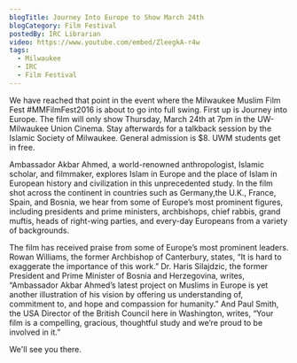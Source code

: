 ```yaml
---
blogTitle: Journey Into Europe to Show March 24th
blogCategory: Film Festival
postedBy: IRC Librarian
video: https://www.youtube.com/embed/ZleegkA-r4w
tags:
  - Milwaukee
  - IRC
  - Film Festival
---
```

We have reached that point in the event where the Milwaukee Muslim Film 
Fest #MMFilmFest2016 is about to go into full swing. First up is Journey 
into Europe. The film will only show Thursday, March 24th at 7pm in the
UW-Milwaukee Union Cinema. Stay afterwards for a talkback session by
the Islamic Society of Milwaukee. General admission is $8. UWM students
get in free.
<!--more-->
Ambassador Akbar Ahmed, a world-renowned anthropologist, Islamic 
scholar, and filmmaker, explores Islam in Europe and the place of Islam
in European history and civilization in this unprecedented study. In
the film shot across the continent in countries such as Germany,the
U.K., France, Spain, and Bosnia, we hear from some of Europe’s most
prominent figures, including presidents and prime ministers, 
archbishops, chief rabbis, grand muftis, heads of right-wing 
parties, and every-day Europeans from a variety of backgrounds.

The film has received praise from some of Europe’s most prominent 
leaders. Rowan Williams, the former Archbishop of Canterbury, states, 
“It is hard to exaggerate the importance of this work.” Dr. Haris 
Silajdzic, the former President and Prime Minister of Bosnia and 
Herzegovina, writes, “Ambassador Akbar Ahmed’s latest project on Muslims 
in Europe is yet another illustration of his vision by offering us 
understanding of, commitment to, and hope and compassion for humanity.” 
And Paul Smith, the USA Director of the British Council here in 
Washington, writes, “Your film is a compelling, gracious, thoughtful 
study and we’re proud to be involved in it.”

We'll see you there.

